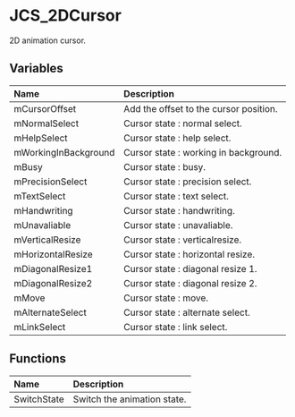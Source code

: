 # JCS_2DCursor

2D animation cursor.

## Variables

| Name                 | Description                            |
|:---------------------|:---------------------------------------|
| mCursorOffset        | Add the offset to the cursor position. |
| mNormalSelect        | Cursor state : normal select.          |
| mHelpSelect          | Cursor state : help select.            |
| mWorkingInBackground | Cursor state : working in background.  |
| mBusy                | Cursor state : busy.                   |
| mPrecisionSelect     | Cursor state : precision select.       |
| mTextSelect          | Cursor state : text select.            |
| mHandwriting         | Cursor state : handwriting.            |
| mUnavaliable         | Cursor state : unavaliable.            |
| mVerticalResize      | Cursor state : verticalresize.         |
| mHorizontalResize    | Cursor state : horizontal resize.      |
| mDiagonalResize1     | Cursor state : diagonal resize 1.      |
| mDiagonalResize2     | Cursor state : diagonal resize 2.      |
| mMove                | Cursor state : move.                   |
| mAlternateSelect     | Cursor state : alternate select.       |
| mLinkSelect          | Cursor state : link select.            |

## Functions

| Name        | Description                 |
|:------------|:----------------------------|
| SwitchState | Switch the animation state. |
